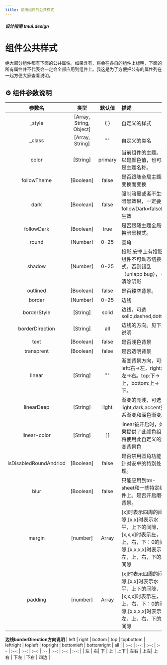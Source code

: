 ```yaml
---
title: 使用组件的公共样式
---
```



##### 设计指南 tmui.design

# 组件公共样式
绝大部分组件都有下面的公共属性。如果含有，将会在各自的组件上标明，下面的所有属性并不代表会一定会全部应用到组件上。我这是为了方便把公有的属性列在一起方便大家查看说明。

## :gear: 组件参数说明

| 参数名 | 类型 | 默认值 | 描述 |
| :--: | :--: | :--: | :-- |
| _style | [Array, String, Object] | { } | 自定义的样式 |
| _class | [Array, String] | "" | 自定义的类名 |
| color | [String] | primary | 当前组件的主题。可以是颜色值，也可以是主题名称。 |
| followTheme | [Boolean] | false | 是否跟随全局主题的变换而变换 |
| dark | [Boolean] | false | 强制暗黑或者不生效暗黑效果，一定要followDark=false时生效 |
| followDark | [Boolean] | true | 是否跟随主题全局切换暗黑模式。 |
| round | [Number] | 0-25 | 圆角 |
| shadow | [Number] | 0-25 | 投影,安卓上有投影的组件不可动态切换样式，否则错乱（uniapp bug），-1 清除阴影 |
| outlined | [Boolean] | false | 是否镂空背景。 |
| border | [Number] | 0-25 | 边线 |
| borderStyle | [String] | solid| 边线，可选solid,dashed,dotted |
| borderDirection | [String] | all| 边线的方向。见下方说明 |
| text | [Boolean] | false | 是否浅色背景 | 
| transprent | [Boolean] | false | 是否透明背景 | 
| linear | [String] | "" | 渐变背景方向，可选left:右->左，right:左->右。top:下->上，bottom:上->下。 |
| linearDeep | [String] | light | 渐变的亮浅，可选light,dark,accent亮系渐变和深色渐变。 |
| linear-color | [String] | `[]` | linear被开启时，如果提供了此颜色组，将使用此自定义的渐变背景色 |
| isDisabledRoundAndriod | [Boolean] | false | 是否禁用圆角功能 ，针对安卓的特别处理。 |
| blur | [Boolean] | false | 只能应用到tm-sheet和一些特定组件上。是否开启磨砂背景。 |
| margin | [number] | Array | [x]时表示四周的间隙,[x,x]时表示水平，上下的间隙，[x,x,x]时表示左，上，右，下：0的间隙,[x,x,x,x]时表示：左，上，右，下的x间隙|
| padding | [number] | Array | [x]时表示四周的间隙,[x,x]时表示水平，上下的间隙，[x,x,x]时表示左，上，右，下：0的间隙,[x,x,x,x]时表示：左，上，右，下的x间隙|

**边线borderDirection方向说明**
| left | right | bottom | top | topbottom | leftright | topleft | topright | bottomleft | bottomright | all |
| :--: | :--: | :--: | :-- | :--: | :--: | :--: | :-- | :--: | :--: | :--: |
| 左 | 右| 下 | 上 | 上下 | 左右 | 上左| 上右 | 下左 | 下右 | 四边 |

